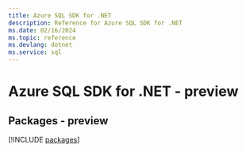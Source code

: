 ```yaml
---
title: Azure SQL SDK for .NET
description: Reference for Azure SQL SDK for .NET
ms.date: 02/16/2024
ms.topic: reference
ms.devlang: dotnet
ms.service: sql
---
```

# Azure SQL SDK for .NET - preview
## Packages - preview
[!INCLUDE [packages](sql-index.md)]